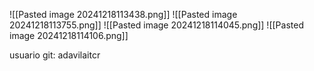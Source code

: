 ![[Pasted image 20241218113438.png]]
![[Pasted image 20241218113755.png]]
![[Pasted image 20241218114045.png]]
![[Pasted image 20241218114106.png]]

usuario git: adavilaitcr
